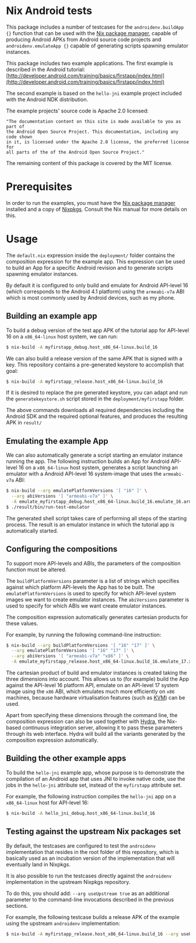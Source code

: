 Nix Android tests
=================
This package includes a number of testcases for the `androidenv.buildApp {}`
function that can be used with the [Nix package manager](http://nixos.org/nix),
capable of producing Android APKs from Android source code projects and
`androidenv.emulateApp {}` capable of generating scripts spawning emulator
instances.

This package includes two example applications. The first example is described
in the Android tutorial:
[http://developer.android.com/training/basics/firstapp/index.html](http://developer.android.com/training/basics/firstapp/index.html)

The second example is based on the `hello-jni` example project included with the
Android NDK distribution.

The example projects' source code is Apache 2.0 licensed:

    "The documentation content on this site is made available to you as part of
    the Android Open Source Project. This documentation, including any code shown
    in it, is licensed under the Apache 2.0 license, the preferred license for
    all parts of the of the Android Open Source Project."

The remaining content of this package is covered by the MIT license.

Prerequisites
=============
In order to run the examples, you must have the
[Nix package manager](http://nixos.org/nix) installed and a copy of
[Nixpkgs](http://nixos.org/nixpkgs). Consult the Nix manual for more details on
this.

Usage
=====
The `default.nix` expression inside the `deployment/` folder contains the
composition expression for the example app. This expression can be used to build
an App for a specific Android revision and to generate scripts spawning emulator
instances.

By default it is configured to only build and emulate for Android API-level 16
(which corresponds to the Android 4.1 platform) using the `armeabi-v7a` ABI which
is most commonly used by Android devices, such as my phone.

Building an example app
-----------------------
To build a debug version of the test app APK of the tutorial app for API-level
16 on a `x86_64-linux` host system, we can run:

```bash
$ nix-build -A myfirstapp_debug.host_x86_64-linux.build_16
```

We can also build a release version of the same APK that is signed with a key.
This repository contains a pre-generated keystore to accomplish that goal:

```bash
$ nix-build -A myfirstapp_release.host_x86_64-linux.build_16
```

If it is desired to replace the pre generated keystore, you can adapt and run the
`generatekeystore.sh` script stored in the `deployment/myfirstapp` folder.

The above commands downloads all required dependencies including the Android SDK
and the required optional features, and produces the resulting APK in `result/`

Emulating the example App
-------------------------
We can also automatically generate a script starting an emulator instance
running the app. The following instruction builds an App for Android API-level 16
on a `x86_64-linux` host system, generates a script launching an emulator with a
Android API-level 16 system-image that uses the `armeabi-v7a` ABI:

```bash
$ nix-build --arg emulatePlatformVersions '[ "16" ]' \
  --arg abiVersions '[ "armeabi-v7a" ]' \
  -A emulate_myfirstapp_debug.host_x86_64-linux.build_16.emulate_16.armeabi-v7a
$ ./result/bin/run-test-emulator
```

The generated shell script takes care of performing all steps of the starting
process. The result is an emulator instance in which the tutorial app is
automatically started.

Configuring the compositions
----------------------------
To support more API-levels and ABIs, the parameters of the composition function
must be altered.

The `buildPlatformVersions` parameter is a list of strings which specifies
against which platform API-levels the App has to be built. The
`emulatePlatformVersions` is used to specify for which API-level system images we
want to create emulator instances. The `abiVersions` parameter is used to specify
for which ABIs we want create emulator instances.

The composition expression automatically generates cartesian products for these
values.

For example, by running the following command-line instruction:

```bash
$ nix-build --arg buildPlatformVersions '[ "16" "17" ]' \
  --arg emulatePlatformVersions '[ "16" "17" ]' \
  --arg abiVersions '[ "armeabi-v7a" "x86" ]' \
  -A emulate_myfirstapp_release.host_x86_64-linux.build_16.emulate_17.x86
```

The cartesian product of build and emulator instances is created taking the three
dimensions into account. This allows us to (for example) build the App against
the API-level 16 platform API, emulate on an API-level 17 system image using the
`x86` ABI, which emulates much more efficiently on `x86` machines, because
hardware virtualisation features (such as [KVM](http://www.linux-kvm.org)) can
be used.

Apart from specifying these dimensions through the command line, the composition
expression can also be used together with [Hydra](http://nixos.org/hydra), the
Nix-based continuous integration server, allowing it to pass these parameters
through its web interface. Hydra will build all the variants generated by the
composition expression automatically.

Building the other example apps
-------------------------------
To build the `hello-jni` example app, whose purpose is to demonstrate the
compilation of an Android app that uses JNI to invoke native code, use the jobs
in the `hello-jni` attribute set, instead of the `myfirstapp` attribute set.

For example, the following instruction compiles the `hello-jni` app on a
`x86_64-linux` host for API-level 16:

```bash
$ nix-build -A hello_jni_debug.host_x86_64-linux.build_16
```

Testing against the upstream Nix packages set
---------------------------------------------
By default, the testcases are configured to test the `androidenv` implementation
that resides in the root folder of this repository, which is basically used as
an incubation version of the implementation that will eventually land in
Nixpkgs.

It is also possible to run the testcases directly against the `androidenv`
implementation in the upstream Nixpkgs repository.

To do this, you should add: `--arg useUpstream true` as an additional parameter
to the command-line invocations described in the previous sections.

For example, the following testcase builds a release APK of the example using
the upstream `androidenv` implementation:

```bash
$ nix-build -A myfirstapp_release.host_x86_64-linux.build_16 --arg useUpstream true
```
